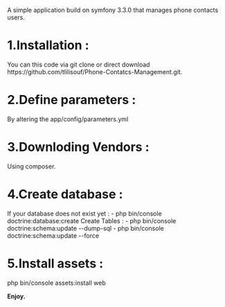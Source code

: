 A simple application build on symfony 3.3.0 that manages phone contacts users.

<h1>1.Installation :</h1>
  You can this code via git clone or direct download 
    https://github.com/tlilisouf/Phone-Contatcs-Management.git.

<h1>2.Define parameters :</h1>
  By altering the app/config/parameters.yml

<h1>3.Downloding Vendors :</h1>
  Using composer.
  
<h1>4.Create database :</h1> 
  If your database does not exist yet :
    - php bin/console doctrine:database:create
  Create Tables :
    - php bin/console doctrine:schema:update --dump-sql
    - php bin/console doctrine:schema:update --force
    
<h1>5.Install assets :</h1>
  php bin/console assets:install web
  
<strong>Enjoy.</strong>
  

    
  
  

